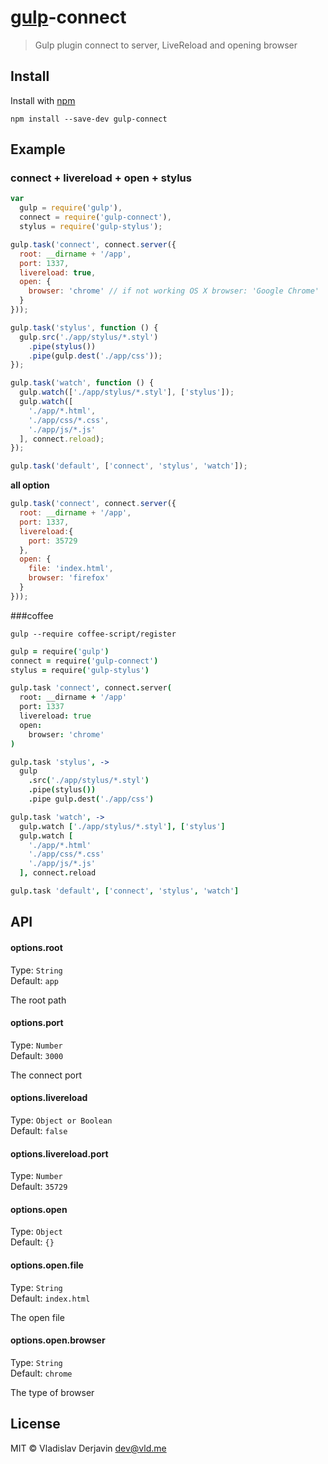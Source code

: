 # [gulp](https://github.com/wearefractal/gulp)-connect

> Gulp plugin connect to server, LiveReload and opening browser

## Install

Install with [npm](https://npmjs.org/)

```
npm install --save-dev gulp-connect
```


## Example

### connect + livereload + open + stylus
```js
var
  gulp = require('gulp'),
  connect = require('gulp-connect'),
  stylus = require('gulp-stylus');

gulp.task('connect', connect.server({
  root: __dirname + '/app',
  port: 1337,
  livereload: true,
  open: {
    browser: 'chrome' // if not working OS X browser: 'Google Chrome'
  }
}));

gulp.task('stylus', function () {
  gulp.src('./app/stylus/*.styl')
    .pipe(stylus())
    .pipe(gulp.dest('./app/css'));
});

gulp.task('watch', function () {
  gulp.watch(['./app/stylus/*.styl'], ['stylus']);
  gulp.watch([
    './app/*.html',
    './app/css/*.css',
    './app/js/*.js'
  ], connect.reload);
});

gulp.task('default', ['connect', 'stylus', 'watch']);
```

**all option**

```js
gulp.task('connect', connect.server({
  root: __dirname + '/app',
  port: 1337,
  livereload:{
    port: 35729
  },
  open: {
    file: 'index.html',
    browser: 'firefox'
  }
}));
```


###coffee

    gulp --require coffee-script/register
    
```coffee
gulp = require('gulp')
connect = require('gulp-connect')
stylus = require('gulp-stylus')

gulp.task 'connect', connect.server(
  root: __dirname + '/app'
  port: 1337
  livereload: true
  open:
    browser: 'chrome'
)

gulp.task 'stylus', ->
  gulp
    .src('./app/stylus/*.styl')
    .pipe(stylus())
    .pipe gulp.dest('./app/css')

gulp.task 'watch', ->
  gulp.watch ['./app/stylus/*.styl'], ['stylus']
  gulp.watch [
    './app/*.html'
    './app/css/*.css'
    './app/js/*.js'
  ], connect.reload

gulp.task 'default', ['connect', 'stylus', 'watch']
```


## API

#### options.root

Type: `String`  
Default: `app`

The root path

#### options.port

Type: `Number`  
Default: `3000`

The connect port

#### options.livereload

Type: `Object or Boolean`  
Default: `false`

#### options.livereload.port

Type: `Number`  
Default: `35729`


#### options.open

Type: `Object`  
Default: `{}`

#### options.open.file

Type: `String`  
Default: `index.html`

The open file

#### options.open.browser

Type: `String`  
Default: `chrome`

The type of browser


## License

MIT © Vladislav Derjavin <dev@vld.me>